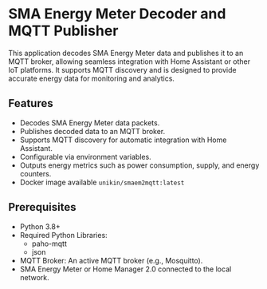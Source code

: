 # SMA Energy Meter Decoder and MQTT Publisher

This application decodes SMA Energy Meter data and publishes it to an MQTT broker, allowing seamless integration with Home Assistant or other IoT platforms. It supports MQTT discovery and is designed to provide accurate energy data for monitoring and analytics.

## Features

- Decodes SMA Energy Meter data packets.
- Publishes decoded data to an MQTT broker.
- Supports MQTT discovery for automatic integration with Home Assistant.
- Configurable via environment variables.
- Outputs energy metrics such as power consumption, supply, and energy counters.
- Docker image available `unikin/smaem2mqtt:latest`

## Prerequisites
- Python 3.8+
- Required Python Libraries:
  - paho-mqtt
  - json
- MQTT Broker: An active MQTT broker (e.g., Mosquitto).
- SMA Energy Meter or Home Manager 2.0 connected to the local network.
